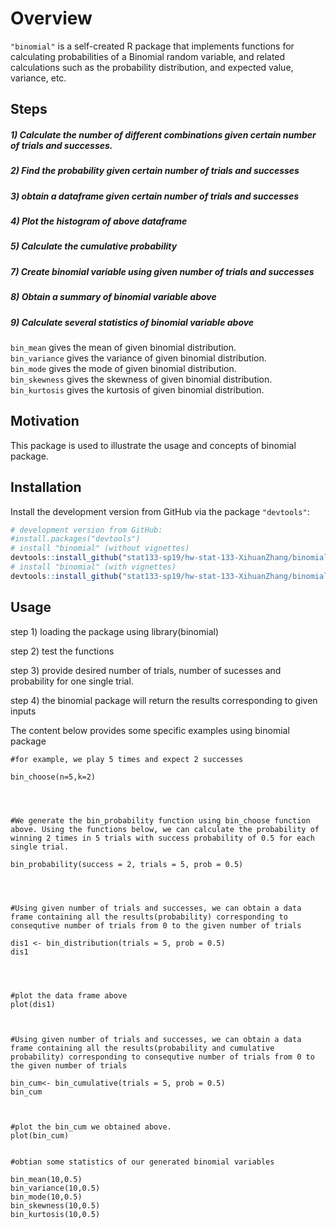 # Overview

`"binomial"` is a self-created R package that implements functions for calculating probabilities of a Binomial random variable, and related calculations such as the probability distribution, and expected value, variance, etc.

## Steps

##### 1) Calculate the number of different combinations given certain number of trials and successes.


##### 2) Find the probability given certain number of trials and successes



##### 3) obtain a dataframe given certain number of trials and successes



##### 4) Plot the histogram of above dataframe



##### 5) Calculate the cumulative probability



##### 7) Create binomial variable using given number of trials and successes



##### 8) Obtain a summary of binomial variable above



##### 9) Calculate several statistics of binomial variable above

`bin_mean` gives the mean of given binomial distribution.    
`bin_variance` gives the variance of given binomial distribution.    
`bin_mode` gives the mode of given binomial distribution.         
`bin_skewness` gives the skewness of given binomial distribution.        
`bin_kurtosis` gives the kurtosis of given binomial distribution.  




## Motivation

This package is used to illustrate the usage and concepts of binomial package.

## Installation

Install the development version from GitHub via the package `"devtools"`:

```r
# development version from GitHub:
#install.packages("devtools") 
# install "binomial" (without vignettes)
devtools::install_github("stat133-sp19/hw-stat-133-XihuanZhang/binomial")
# install "binomial" (with vignettes)
devtools::install_github("stat133-sp19/hw-stat-133-XihuanZhang/binomial", build_vignettes = TRUE)
```

## Usage


step 1) loading the package using library(binomial)


step 2) test the functions

step 3) provide desired number of trials, number of sucesses and probability for one single trial.

step 4) the binomial package will return the results corresponding to given inputs


The content below provides some specific examples using binomial package



```{r}
#for example, we play 5 times and expect 2 successes

bin_choose(n=5,k=2)




#We generate the bin_probability function using bin_choose function above. Using the functions below, we can calculate the probability of winning 2 times in 5 trials with success probability of 0.5 for each single trial.

bin_probability(success = 2, trials = 5, prob = 0.5)




#Using given number of trials and successes, we can obtain a data frame containing all the results(probability) corresponding to consequtive number of trials from 0 to the given number of trials

dis1 <- bin_distribution(trials = 5, prob = 0.5)
dis1




#plot the data frame above
plot(dis1)



#Using given number of trials and successes, we can obtain a data frame containing all the results(probability and cumulative probability) corresponding to consequtive number of trials from 0 to the given number of trials

bin_cum<- bin_cumulative(trials = 5, prob = 0.5)
bin_cum



#plot the bin_cum we obtained above.
plot(bin_cum)


#obtian some statistics of our generated binomial variables

bin_mean(10,0.5)
bin_variance(10,0.5)
bin_mode(10,0.5)
bin_skewness(10,0.5)
bin_kurtosis(10,0.5)

```
